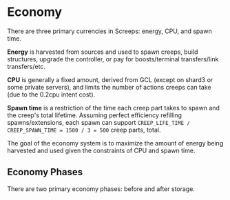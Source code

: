 # Economy

There are three primary currencies in Screeps: energy, CPU, and spawn time.

**Energy** is harvested from sources and used to spawn creeps, build structures, upgrade the controller, or pay for boosts/terminal transfers/link transfers/etc.

**CPU** is generally a fixed amount, derived from GCL (except on shard3 or some private servers), and limits the number of actions creeps can take (due to the 0.2cpu intent cost).

**Spawn time** is a restriction of the time each creep part takes to spawn and the creep's total lifetime. Assuming perfect efficiency refilling spawns/extensions, each spawn can support `CREEP_LIFE_TIME / CREEP_SPAWN_TIME = 1500 / 3 = 500` creep parts, total.

The goal of the economy system is to maximize the amount of energy being harvested and used given the constraints of CPU and spawn time.

## Economy Phases

There are two primary economy phases: before and after storage. 